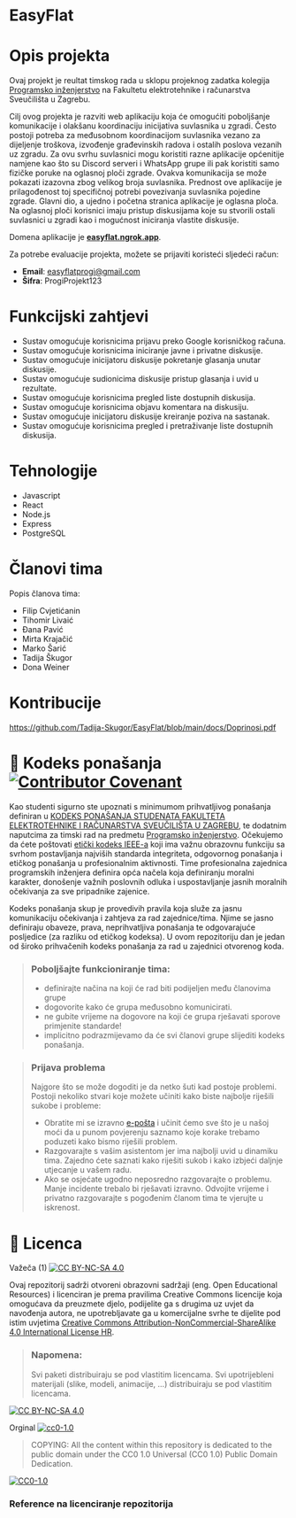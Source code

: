 # EasyFlat

# Opis projekta
Ovaj projekt je reultat timskog rada u sklopu projeknog zadatka kolegija [Programsko inženjerstvo](https://www.fer.unizg.hr/predmet/proinz) na Fakultetu elektrotehnike i računarstva Sveučilišta u Zagrebu. 

Cilj ovog projekta je razviti web aplikaciju koja će omogućiti poboljšanje komunikacije i olakšanu koordinaciju inicijativa suvlasnika u zgradi. Često postoji potreba za međusobnom koordinacijom suvlasnika vezano za dijeljenje troškova, izvođenje građevinskih radova i ostalih poslova vezanih uz zgradu. Za ovu svrhu suvlasnici mogu koristiti razne aplikacije općenitije namjene kao što su Discord serveri i WhatsApp grupe ili pak koristiti samo fizičke poruke na oglasnoj ploči zgrade. Ovakva komunikacija se može pokazati izazovna zbog velikog broja suvlasnika. Prednost ove aplikacije je prilagođenost toj specifičnoj potrebi povezivanja suvlasnika pojedine zgrade. Glavni dio, a ujedno i početna stranica aplikacije je oglasna ploča. Na oglasnoj ploči korisnici imaju pristup diskusijama koje su stvorili ostali suvlasnici u zgradi kao i mogućnost iniciranja vlastite diskusije.

Domena aplikacije je **[easyflat.ngrok.app](https://easyflat.ngrok.app)**.  

Za potrebe evaluacije projekta, možete se prijaviti koristeći sljedeći račun:  
- **Email**: easyflatprogi@gmail.com  
- **Šifra**: ProgiProjekt123  

# Funkcijski zahtjevi

* Sustav omogućuje korisnicima prijavu preko Google korisničkog računa.
* Sustav omogućuje korisnicima iniciranje javne i privatne diskusije.
* Sustav omogućuje inicijatoru diskusije pokretanje glasanja unutar diskusije.
* Sustav omogućuje sudionicima diskusije pristup glasanja i uvid u rezultate.
* Sustav omogućuje korisnicima pregled liste dostupnih diskusija.
* Sustav omogućuje korisnicima objavu komentara na diskusiju.
* Sustav omogućuje inicijatoru diskusije kreiranje poziva na sastanak.
* Sustav omogućuje korisnicima pregled i pretraživanje liste dostupnih diskusija.

# Tehnologije

* Javascript
* React
* Node.js
* Express
* PostgreSQL

# Članovi tima 

Popis članova tima:
* Filip Cvjetićanin	
* Tihomir Livaić	
* Đana Pavić	
* Mirta Krajačić	
* Marko Šarić	
* Tadija Škugor	
* Dona Weiner

# Kontribucije

https://github.com/Tadija-Skugor/EasyFlat/blob/main/docs/Doprinosi.pdf


# 📝 Kodeks ponašanja [![Contributor Covenant](https://img.shields.io/badge/Contributor%20Covenant-2.1-4baaaa.svg)](CODE_OF_CONDUCT.md)
Kao studenti sigurno ste upoznati s minimumom prihvatljivog ponašanja definiran u [KODEKS PONAŠANJA STUDENATA FAKULTETA ELEKTROTEHNIKE I RAČUNARSTVA SVEUČILIŠTA U ZAGREBU](https://www.fer.hr/_download/repository/Kodeks_ponasanja_studenata_FER-a_procisceni_tekst_2016%5B1%5D.pdf), te dodatnim naputcima za timski rad na predmetu [Programsko inženjerstvo](https://wwww.fer.hr).
Očekujemo da ćete poštovati [etički kodeks IEEE-a](https://www.ieee.org/about/corporate/governance/p7-8.html) koji ima važnu obrazovnu funkciju sa svrhom postavljanja najviših standarda integriteta, odgovornog ponašanja i etičkog ponašanja u profesionalnim aktivnosti. Time profesionalna zajednica programskih inženjera definira opća načela koja definiranju  moralni karakter, donošenje važnih poslovnih odluka i uspostavljanje jasnih moralnih očekivanja za sve pripadnike zajenice.

Kodeks ponašanja skup je provedivih pravila koja služe za jasnu komunikaciju očekivanja i zahtjeva za rad zajednice/tima. Njime se jasno definiraju obaveze, prava, neprihvatljiva ponašanja te  odgovarajuće posljedice (za razliku od etičkog kodeksa). U ovom repozitoriju dan je jedan od široko prihvačenih kodeks ponašanja za rad u zajednici otvorenog koda.
>### Poboljšajte funkcioniranje tima:
>* definirajte načina na koji će rad biti podijeljen među članovima grupe
>* dogovorite kako će grupa međusobno komunicirati.
>* ne gubite vrijeme na dogovore na koji će grupa rješavati sporove primjenite standarde!
>* implicitno podrazmijevamo da će svi članovi grupe slijediti kodeks ponašanja.
 
>###  Prijava problema
>Najgore što se može dogoditi je da netko šuti kad postoje problemi. Postoji nekoliko stvari koje možete učiniti kako biste najbolje riješili sukobe i probleme:
>* Obratite mi se izravno [e-pošta](mailto:vlado.sruk@fer.hr) i  učinit ćemo sve što je u našoj moći da u punom povjerenju saznamo koje korake trebamo poduzeti kako bismo riješili problem.
>* Razgovarajte s vašim asistentom jer ima najbolji uvid u dinamiku tima. Zajedno ćete saznati kako riješiti sukob i kako izbjeći daljnje utjecanje u vašem radu.
>* Ako se osjećate ugodno neposredno razgovarajte o problemu. Manje incidente trebalo bi rješavati izravno. Odvojite vrijeme i privatno razgovarajte s pogođenim članom tima te vjerujte u iskrenost.

# 📝 Licenca
Važeča (1)
[![CC BY-NC-SA 4.0][cc-by-nc-sa-shield]][cc-by-nc-sa]

Ovaj repozitorij sadrži otvoreni obrazovni sadržaji (eng. Open Educational Resources)  i licenciran je prema pravilima Creative Commons licencije koja omogućava da preuzmete djelo, podijelite ga s drugima uz 
uvjet da navođenja autora, ne upotrebljavate ga u komercijalne svrhe te dijelite pod istim uvjetima [Creative Commons Attribution-NonCommercial-ShareAlike 4.0 International License HR][cc-by-nc-sa].
>
> ### Napomena:
>
> Svi paketi distribuiraju se pod vlastitim licencama.
> Svi upotrijebleni materijali  (slike, modeli, animacije, ...) distribuiraju se pod vlastitim licencama.

[![CC BY-NC-SA 4.0][cc-by-nc-sa-image]][cc-by-nc-sa]

[cc-by-nc-sa]: https://creativecommons.org/licenses/by-nc/4.0/deed.hr 
[cc-by-nc-sa-image]: https://licensebuttons.net/l/by-nc-sa/4.0/88x31.png
[cc-by-nc-sa-shield]: https://img.shields.io/badge/License-CC%20BY--NC--SA%204.0-lightgrey.svg

Orginal [![cc0-1.0][cc0-1.0-shield]][cc0-1.0]
>
>COPYING: All the content within this repository is dedicated to the public domain under the CC0 1.0 Universal (CC0 1.0) Public Domain Dedication.
>
[![CC0-1.0][cc0-1.0-image]][cc0-1.0]

[cc0-1.0]: https://creativecommons.org/licenses/by/1.0/deed.en
[cc0-1.0-image]: https://licensebuttons.net/l/by/1.0/88x31.png
[cc0-1.0-shield]: https://img.shields.io/badge/License-CC0--1.0-lightgrey.svg

### Reference na licenciranje repozitorija
